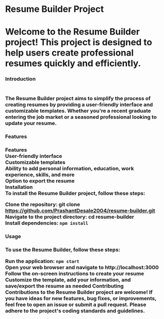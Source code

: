 <H1>Resume Builder Project<H1/>
Welcome to the Resume Builder project! This project is designed to help users create professional resumes quickly and efficiently.


<H3>Introduction<H3/> <br>
The Resume Builder project aims to simplify the process of creating resumes by providing a user-friendly interface and customizable templates. Whether you're a recent graduate entering the job market or a seasoned professional looking to update your resume.<br>

<H3>Features<H3/>Features<br>
User-friendly interface<br>
Customizable templates<br>
Ability to add personal information, education, work experience, skills, and more<br>
Option to export the resume <br>
Installation<br>
To install the Resume Builder project, follow these steps:<br>

Clone the repository: git clone https://github.com/PrashantDesale2004/resume-builder.git<br>
Navigate to the project directory: cd resume-builder<br>
Install dependencies: `npm install`<br>
<H3>Usage<br><H3/>
To use the Resume Builder, follow these steps:<br>

Run the application: `npm start`<br>
Open your web browser and navigate to http://localhost:3000<br>
Follow the on-screen instructions to create your resume<br>
Customize the template, add your information, and save/export the resume as needed
Contributing<br>
Contributions to the Resume Builder project are welcome! If you have ideas for new features, bug fixes, or improvements, feel free to open an issue or submit a pull request. Please adhere to the project's coding standards and guidelines.<br>